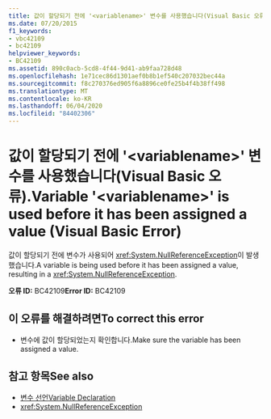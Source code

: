 ```yaml
---
title: 값이 할당되기 전에 '<variablename>' 변수를 사용했습니다(Visual Basic 오류).
ms.date: 07/20/2015
f1_keywords:
- vbc42109
- bc42109
helpviewer_keywords:
- BC42109
ms.assetid: 890c0acb-5cd8-4f44-9d41-ab9faa728d48
ms.openlocfilehash: 1e71cec86d1301aef0b8b1ef540c207032bec44a
ms.sourcegitcommit: f8c270376ed905f6a8896ce0fe25b4f4b38ff498
ms.translationtype: MT
ms.contentlocale: ko-KR
ms.lasthandoff: 06/04/2020
ms.locfileid: "84402306"
---
```

# <a name="variable-variablename-is-used-before-it-has-been-assigned-a-value-visual-basic-error"></a><span data-ttu-id="a8f13-102">값이 할당되기 전에 '\<variablename>' 변수를 사용했습니다(Visual Basic 오류).</span><span class="sxs-lookup"><span data-stu-id="a8f13-102">Variable '\<variablename>' is used before it has been assigned a value (Visual Basic Error)</span></span>
<span data-ttu-id="a8f13-103">값이 할당되기 전에 변수가 사용되어 <xref:System.NullReferenceException>이 발생했습니다.</span><span class="sxs-lookup"><span data-stu-id="a8f13-103">A variable is being used before it has been assigned a value, resulting in a <xref:System.NullReferenceException>.</span></span>  
  
 <span data-ttu-id="a8f13-104">**오류 ID:** BC42109</span><span class="sxs-lookup"><span data-stu-id="a8f13-104">**Error ID:** BC42109</span></span>  
  
## <a name="to-correct-this-error"></a><span data-ttu-id="a8f13-105">이 오류를 해결하려면</span><span class="sxs-lookup"><span data-stu-id="a8f13-105">To correct this error</span></span>  
  
- <span data-ttu-id="a8f13-106">변수에 값이 할당되었는지 확인합니다.</span><span class="sxs-lookup"><span data-stu-id="a8f13-106">Make sure the variable has been assigned a value.</span></span>  
  
## <a name="see-also"></a><span data-ttu-id="a8f13-107">참고 항목</span><span class="sxs-lookup"><span data-stu-id="a8f13-107">See also</span></span>

- [<span data-ttu-id="a8f13-108">변수 선언</span><span class="sxs-lookup"><span data-stu-id="a8f13-108">Variable Declaration</span></span>](../programming-guide/language-features/variables/variable-declaration.md)
- <xref:System.NullReferenceException>
